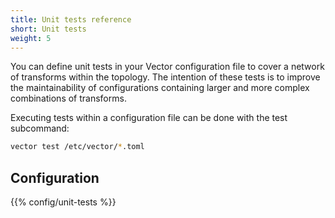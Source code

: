 ```yaml
---
title: Unit tests reference
short: Unit tests
weight: 5
---
```


You can define unit tests in your Vector configuration file to cover a network of transforms within the topology. The intention of these tests is to improve the maintainability of configurations containing larger and more complex combinations of transforms.

Executing tests within a configuration file can be done with the test subcommand:

```bash
vector test /etc/vector/*.toml
```

## Configuration

{{% config/unit-tests %}}
